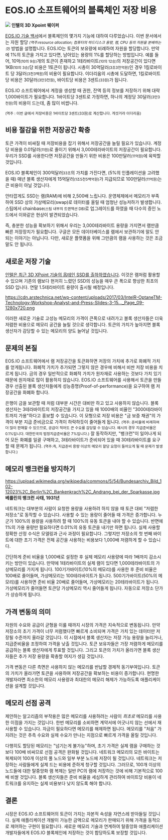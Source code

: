 # EOS.IO 소프트웨어의 블록체인 저장 비용

<div class="pull-right">

![](https://steemitimages.com/DQmdWbfNeufppkS3xEYeJE4FEeeBfRszyPtt4FjSzNjE5Yp/image.png)
<b>인텔의 3D Xpoint 웨이퍼</b>

</div>

[EOS.IO 기술 백서](https://github.com/EOSIO/Documentation/blob/master/ko-KR/TechnicalWhitePaper.md)에서 블록체인의 몇가지 기능에 대하여 다루었습니다. 이번 문서에서는 자원 할당 *<small>(역주:resource allocation; 컴퓨터의 하드디스크 용량, 램, CPU 등의 자원을 분배하는 것)</small>* 방법을 설명합니다. EOS.IO는 토큰의 보유량에 비례하여 자원을 할당합니다. 만약에 1%의 토큰을 가지고 있다면, 남아있는 용량의 1%를 할당하는 방법입니다. 예를 들어, 10억<small>(10의 9승)</small>개의 토큰이 존재하고 1테라바이트<small>(10의 12승)</small>의 저장공간이 있다면 1KB<small>(10의 3승)</small>당 비용은 1토큰이 됩니다. 시총이 30억달러<small>(3조3천억원)</small>인 경우 1킬로바이트 당 3달러<small>(3천3백원)</small>의 비용이 필요합니다. 이더리움의 시총에 도달하면, 1킬로바이트당 비용은 30달러<small>(3만3천원)</small>, 바이트당 비용은 3센트<small>(33원)</small>가 됩니다.

EOS.IO 소프트웨어에서 계정을 생성할 때 권한, 잔액 등의 정보를 저장하기 위해 대략 1,000바이트가 필요합니다. 1바이트당 3센트로 가정하면, 하나의 계정당 30달러<small>(3만3천원)</small>의 비용이 드는데, 좀 많이 비쌉니다.

<small>(역주 : 이번 글에서 저장비용은 1바이트당 3센트(33원)로 계산합니다. 게섯거라 이더리움)</small>

## 비용 절감을 위한 저장공간 확충

토큰 가격이 비싸질 때 저장비용을 잡기 위해서 저장공간을 늘릴 필요가 있습니다. 계정당 비용을 0.01달러<small>(11원)</small>로 줄이기 위해서 3,000테라바이트의 저장공간이 필요합니다. 우리가 SSD를 사용한다면 저장공간을 만들기 위한 비용은 100만달러<small>(11억원)</small>에 육박할 것입니다.

EOS.IO 블록체인이 300억달러<small>33조</small>의 가치를 가진다면, (5%의 인플레이션을 고려했을 때) 매년 블록 생산자에게 15억달러<small>(1조5천5백억원)</small>가 지급되므로 100만달러<small>(11억원)</small>는 큰 비용이 아닐 것입니다.

안타깝게도 SSD는 램(RAM)에 비해 2,500배 느립니다. 운영체제에서 메모리가 부족하여 SSD 상의 가상메모리(swap)로 데이터를 올릴 때 엄청난 성능저하가 발생합니다. 스팀에서 chainbase<small>(스팀 내부의 트랜잭션 DB)</small>로 업그레이드를 하였을 때 다수의 증인 노드에서 이와같은 현상이 발견되었습니다.

즉, 충분한 성능을 확보하기 위해서 우리는 3,000테라바이트 용량을 가지면서 램만큼 빠른 저장장치가 필요합니다. 구글은 모든 데이터베이스를 램에서 보관하기에 말도 안 되는 이야기는 아닙니다. 다만, 새로운 플랫폼을 위해 그만큼의 램을 사용하는 것은 조금 말도 안 됩니다.

## 새로운 저장 기술

[인텔은 최근 3D XPoint 기술의 옵테인 SSD를 출하하였습니다](https://arstechnica.com/information-technology/2017/03/intels-first-optane-ssd-375gb-that-you-can-also-use-as-ram/). 이것은 램처럼 활용할 수 있으며 기존의 램보다 현저히 느렸던 SSD의 성능을 매우 큰 폭으로 향상한 최초의 SSD 입니다. 연말 1.5테라바이트 용량이 출시될 예정입니다.

 https://cdn.arstechnica.net/wp-content/uploads/2017/03/IntelR-OptaneTM-Technology-Workshop-Analyst-and-Press-Slides-3-15..._Page_09-1280x720.png     

이러한 새로운 기술로 고성능 메모리의 가격이 큰폭으로 내려가고 블록 생산자들은 더욱 저렴한 비용으로 메모리 공간을 늘릴 것으로 생각합니다. 토큰의 가치가 높아지면 블록 생산자가 감당할 수 있는 메모리의 양도 늘어날 것입니다.

## 문제의 본질

EOS.IO 소프트웨어에서 램 저장공간을 토큰화하면 저장의 가치에 추가로 화폐적 가치를 얻게됩니다. 화폐적 가치가 추가되면 그렇지 않은 경우에 비해서 비싼 저장 비용을 치르게 됩니다. 금의 경우 일반적으로 화폐적 가치가 원자재로 사용하는 것보다 가치 있기 때문에 원자재로 많이 활용하지 않습니다. EOS.IO 소프트웨어를 사용해서 토큰을 만들 경우 선출된 블록 생산자들에게 성능증명(Proof-of-performance)을 요구하여 램 저장공간을 화폐화 합니다.

은행이 금을 보관할 때 처럼 대부분 시간은 대비만 하고 있고 사용하지 않습니다. 블록 생산자는 3테라바이트의 저장공간을 가지고 있을 때 1000배의 비율인 "3000테라바이트까지 가용"하다고 홍보할 수 있습니다. 이 모형으로 저장 비용은 "금 보증 채권"의 가격이 부분 지급 준비금으로 가격이 하락하듯이 줄어들게 됩니다. <small>(역주: 준비율에 비례하여 더 많이 판매할 수 있으므로, 공급이 적어도 큰 수요를 감당할 수 있습니다. 예시의 경우 지급준비율은 0.1%입니다. 대한민국의 법정지급준비율은 7%입니다.)</small> 잘 동작하지만, "뱅크런"이 일어나게 되어 모든 화폐를 일괄 구매하고, 3테라바이트가 준비되어 있을 때 30테라바이트를 요구할 때 문제가 됩니다. <small>(역주:즉, 지급준비 용량 이상의 메모리 할당 요청이 들어오게 될 때 문제가 발생합니다.)</small>

## 메모리 뱅크런을 방지하기

<div class="pull-right">

https://upload.wikimedia.org/wikipedia/commons/5/54/Bundesarchiv_Bild_102-12023%2C_Berlin%2C_Bankenkrach%2C_Andrang_bei_der_Sparkasse.jpg
<b>베를린의 뱅크런 사태, 1931년</b>

</div>

네트워크는 대부분의 사람이 요청한 용량을 사용하려 하지 않을 때 토큰 대비 "저렴한 저장소"로 동작할 수 있습니다. 사용할 수 있는 용량이 줄어들 때 가격은 증가합니다. 누군가 100%의 용량을 사용하려 할 때 100%의 유동 토큰을 내야 할 수 있습니다. 반면에 1%의 가용 용량만 필요하다면 0.01%의 유동 토큰을 내기만 하면 됩니다. 실제 사용할 정확한 산정 수식은 모델링과 근사 과정이 필요합니다. 그렇지만 저장소의 첫 번째 바이트에 대한 초기 가격은 전체 공간을 사용하는 비용보다 1,000배 저렴하게 할 수 있습니다.

간단하게 준비 비율을 1,000배로 설정한 후 실제 메모리 사용량에 따라 1배까지 감소시키는 방안이 있습니다. 만약에 1테라바이트의 실제 램이 있다면 1,000테라바이트의 가상메모리를 가지게 됩니다. 100기가바이트(10%의 메모리)를 사용한 후 준비 비율은 100배로 줄어들며, 가상메모리는 100테라바이트가 됩니다. 500기가바이트(50%의 메모리)를 사용하면 준비 비율 20배로 줄어들며, 가상메모리는 20테라바이트가 됩니다. 가상메모리가 줄어들면 토큰당 가상메모리 역시 줄어들게 됩니다. 자동으로 저장소 단가가 상승하게 됩니다.

## 가격 변동의 의미

자원의 수요와 공급이 균형을 이룰 때까지 시장의 가격은 지속적으로 변동됩니다. 만약 저장소의 초기 가격이 너무 저렴했다면 빠르게 소비되며 가격은 가치 있는 데이터만 저장될 수준까지 올라갈 것입니다. 이 시점에서 블록 생산자는 저장 가능 용량을 늘리거나, 지급준비율을 조정하여 가격을 낮출 것입니다. 토큰 보유자들은 가장 저렴하게 메모리를 공급하는 블록 생산자에게 투표할 것입니다. 그리고 토큰의 가치가 올라가면 블록 생산자들은 추가 저장 용량을 확충할 여지가 생길 것입니다.

가격 변동은 다른 측면은 사용하지 않는 메모리를 반납할 경제적 동기부여입니다. 토큰의 가치가 올라가면 토큰을 사용하여 저장공간을 확보하는 비용이 증가합니다. 현명한 개발자라면 최소한의 메모리 사용량과 최대한의 메모리 해제가 가능하도록 애플리케이션을 설계할 것입니다.

## 메모리 선점 공격

제안하는 알고리즘의 부작용은 많은 메모리를 사용하려는 사람이 *최초로* 메모리를 사용한 이점을 가지는 것입니다. 한번 메모리를 소비하면 계약서에 어긋나지 않는 선에서 재사용할 수 있습니다. 자금이 필요하다면 메모리를 해제하면 됩니다. 메모리를 "처음" 가지려는 것은 추측 수요와 실제 수요가 만나는 지점으로 빠르게 가격을 올릴 것입니다.


다행히도 할당된 메모리는 "넘기는게 불가능"하며, 초기 가격은 실제 램을 구매하는 것보다 100배 비싸므로 선점 공격은 완화될 것입니다. 네트워크 메모리의 모든 바이트는 복제되어 100개 이상의 풀 노드와 일부 부분 노드에 저장이 될 것입니다. 네트워크는 저장하는 사람들에게 실제 드는 비용에 준하게 청구할 것입니다. 그러므로, 100개 이상의 노드들에 대한 탈중앙화 램 복제는 일반 PC의 램에 저장하는 것에 비해 기본적으로 100배 비쌀 것입니다. 블록 생산자들은 준비 비율을 세심하게 관리하여 바이트당 비용이 네트워크를 유지하는 실제 비용보다 낮지 않도록 해야 합니다.

## 결론

시장은 EOS.IO 소프트웨어의 토큰이 가지는 자본적 속성을 자연스레 받아들일 것입니다. 실제 애플리케이션 개발이 가능한 금액으로 메모리가 판매되기 위해 가격을 동적으로 제어하는 구현이 필요합니다. 새로운 메모리 기술과 연계하여 탈중앙화 애플리케이션 개발자들에게 EOS.IO 블록체인에 저장하는 것이 합당하도록 보장할 것입니다.